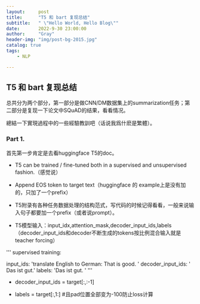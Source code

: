 ```yaml
---
layout:     post
title:      "T5 和 bart 复现总结"
subtitle:   " \"Hello World, Hello Blog\""
date:       2022-9-30 23:00:00
author:     "Gray"
header-img: "img/post-bg-2015.jpg"
catalog: true
tags: 
    - NLP

---
```


## T5 和 bart 复现总结

总共分为两个部分，第一部分是做CNN/DM数据集上的summarization任务；第二部分是复现一下论文中SQuAD的结果，看看情况。

總結一下實現過程中的一些經驗教訓吧（话说我爲什麽是繁體）。

### Part 1.

首先第一步肯定是去看huggingface T5的doc。

+ T5 can be trained / fine-tuned both in a supervised and unsupervised fashion.（感觉说）

+ Append EOS token to target text（huggingface 的 example上是没有加的，只加了一个prefix）

+ T5附录有各种任务数据处理的结构范式，写代码的时候记得看看，一般来说输入句子都要加一个prefix（或者说prompt）。

+ T5模型输入：input_idx,attention_mask,decoder_input_ids,labels （decoder_input_ids和decoder不断生成的tokens按比例混合输入就是teacher forcing）

'''
supervised training:

input_ids: 'translate English to German: That is good. </s>'
decoder_input_ids: '<pad> Das ist gut.'
labels: 'Das ist gut. </s>'
'''

+ decoder_input_ids = target[:,:-1]
  
+ labels = target[:,1:] #且pad位置全部变为-100防止loss计算